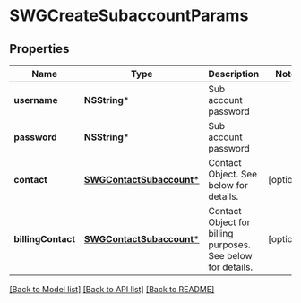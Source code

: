 # SWGCreateSubaccountParams

## Properties
Name | Type | Description | Notes
------------ | ------------- | ------------- | -------------
**username** | **NSString*** | Sub account password | 
**password** | **NSString*** | Sub account password | 
**contact** | [**SWGContactSubaccount***](SWGContactSubaccount.md) | Contact Object. See below for details. | [optional] 
**billingContact** | [**SWGContactSubaccount***](SWGContactSubaccount.md) | Contact Object for billing purposes. See below for details. | [optional] 

[[Back to Model list]](../README.md#documentation-for-models) [[Back to API list]](../README.md#documentation-for-api-endpoints) [[Back to README]](../README.md)


